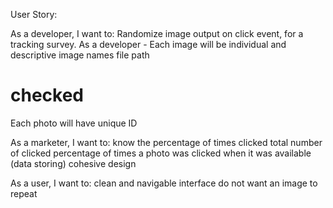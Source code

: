 User Story:

As a developer, I want to:
Randomize image output on click event, for a tracking survey. 
As a developer - Each image will be individual and descriptive image names
file path
# checked
Each photo will have unique ID

As a marketer, I want to: 
know the percentage of times clicked
total number of clicked
percentage of times a photo was clicked when it was available (data storing)
cohesive design

As a user, I want to:
clean and navigable interface
do not want an image to repeat

